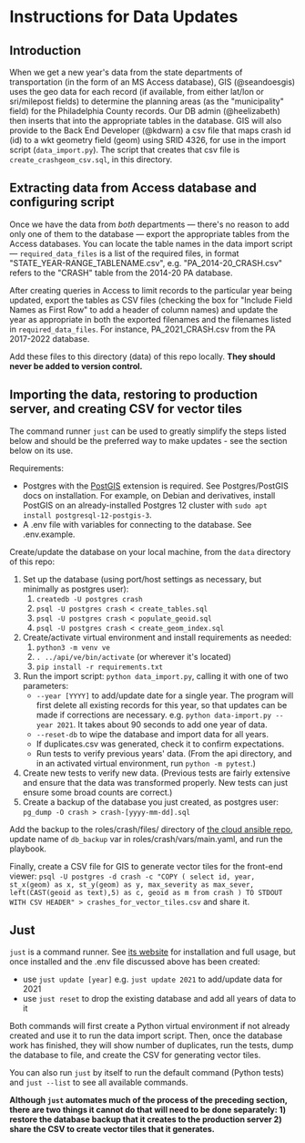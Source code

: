 # Instructions for Data Updates

## Introduction

When we get a new year's data from the state departments of transportation (in the form of an MS Access database), GIS (@seandoesgis) uses the geo data for each record (if available, from either lat/lon or sri/milepost fields) to determine the planning areas (as the "municipality" field) for the Philadelphia County records. Our DB admin (@heelizabeth) then inserts that into the appropriate tables in the database. GIS will also provide to the Back End Developer (@kdwarn) a csv file that maps crash id (id) to a wkt geometry field (geom) using SRID 4326, for use in the import script (`data_import.py`). The script that creates that csv file is `create_crashgeom_csv.sql`, in this directory.

## Extracting data from Access database and configuring script

Once we have the data from *both* departments — there's no reason to add only one of them to the database — export the appropriate tables from the Access databases. You can locate the table names in the data import script — `required_data_files` is a list of the required files, in format "STATE_YEAR-RANGE_TABLENAME.csv", e.g. "PA_2014-20_CRASH.csv" refers to the "CRASH" table from the 2014-20 PA database. 

After creating queries in Access to limit records to the particular year being updated, export the tables as CSV files (checking the box for "Include Field Names as First Row" to add a header of column names) and update the year as appropriate in both the exported filenames and the filenames listed in `required_data_files`. For instance, PA_2021_CRASH.csv from the PA 2017-2022 database.

Add these files to this directory (data) of this repo locally. **They should never be added to version control.** 

## Importing the data, restoring to production server, and creating CSV for vector tiles

The command runner `just` can be used to greatly simplify the steps listed below and should be the preferred way to make updates - see the section below on its use.

Requirements: 
  * Postgres with the [PostGIS](https://postgis.net/) extension is required. See Postgres/PostGIS docs on installation. For example, on Debian and derivatives, install PostGIS on an already-installed Postgres 12 cluster with `sudo apt install postgresql-12-postgis-3`.
  * A .env file with variables for connecting to the database. See .env.example.

Create/update the database on your local machine, from the `data` directory of this repo:
  1. Set up the database (using port/host settings as necessary, but minimally as postgres user): 
      1. `createdb -U postgres crash`
      2. `psql -U postgres crash < create_tables.sql`
      3. `psql -U postgres crash < populate_geoid.sql`
      4. `psql -U postgres crash < create_geom_index.sql`
  2. Create/activate virtual environment and install requirements as needed:
      1. `python3 -m venv ve`
      2. `. ../api/ve/bin/activate` (or wherever it's located)
      3. `pip install -r requirements.txt`
  3. Run the import script: `python data_import.py`, calling it with one of two parameters:
      * `--year [YYYY]` to add/update date for a single year. The program will first delete all existing records for this year, so that updates can be made if corrections are necessary. e.g. `python data-import.py --year 2021`. It takes about 90 seconds to add one year of data.
      * `--reset-db` to wipe the database and import data for all years.
      * If duplicates.csv was generated, check it to confirm expectations.
      * Run tests to verify previous years' data. (From the api directory, and in an activated virtual environment, run `python -m pytest`.)
  4. Create new tests to verify new data. (Previous tests are fairly extensive and ensure that the data was transformed properly. New tests can just ensure some broad counts are correct.)
  5. Create a backup of the database you just created, as postgres user: `pg_dump -O crash > crash-[yyyy-mm-dd].sql`

Add the backup to the roles/crash/files/ directory of [the cloud ansible repo](https://github.com/dvrpc/cloud-ansible), update name of `db_backup` var in roles/crash/vars/main.yaml, and run the playbook.

Finally, create a CSV file for GIS to generate vector tiles for the front-end viewer: `psql -U postgres -d crash -c "COPY ( select id, year, st_x(geom) as x, st_y(geom) as y, max_severity as max_sever, left(CAST(geoid as text),5) as c, geoid as m from crash ) TO STDOUT WITH CSV HEADER" > crashes_for_vector_tiles.csv` and share it.

## Just 

`just` is a command runner. See [its website](https://just.systems/) for installation and full usage, but once installed and the .env file discussed above has been created:
  * use `just update [year]` e.g. `just update 2021` to add/update data for 2021
  * use `just reset` to drop the existing database and add all years of data to it

Both commands will first create a Python virtual environment if not already created and use it to run the data import script. Then, once the database work has finished, they will show number of duplicates, run the tests, dump the database to file, and create the CSV for generating vector tiles.

You can also run `just` by itself to run the default command (Python tests) and `just --list` to see all available commands.

**Although `just` automates much of the process of the preceding section, there are two things it cannot do that will need to be done separately: 1) restore the database backup that it creates to the production server 2) share the CSV to create vector tiles that it generates.**
